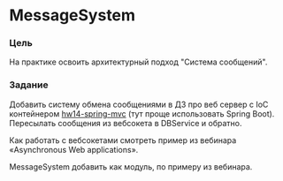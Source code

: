 # MessageSystem

### Цель    

На практике освоить архитектурный подход "Система сообщений".

### Задание

Добавить систему обмена сообщениями в ДЗ про веб сервер с IoC контейнером
[hw14-spring-mvc](/hw14-spring-mvc/) (тут проще использовать Spring Boot).
Пересылать сообщения из вебсокета в DBService и обратно.

Как работать с вебсокетами смотреть пример из вебинара «Asynchronous Web applications».

MessageSystem добавить как модуль, по примеру из вебинара.